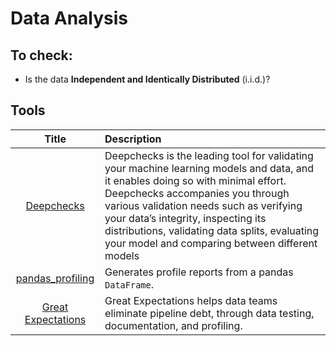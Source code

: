 # Data Analysis

## To check:

- Is the data  **Independent and Identically Distributed** (i.i.d.)?

## Tools

| Title | Description |
| :---:         |          :--- |
|[Deepchecks](https://docs.deepchecks.com/en/stable/index.html)|Deepchecks is the leading tool for validating your machine learning models and data, and it enables doing so with minimal effort. Deepchecks accompanies you through various validation needs such as verifying your data’s integrity, inspecting its distributions, validating data splits, evaluating your model and comparing between different models|
|[pandas_profiling](https://pandas-profiling.github.io/pandas-profiling/docs/master/rtd/index.html)|Generates profile reports from a pandas `DataFrame`.|
|[Great Expectations](https://github.com/great-expectations/great_expectations)|Great Expectations helps data teams eliminate pipeline debt, through data testing, documentation, and profiling.|
